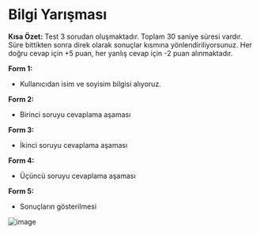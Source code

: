 # Bilgi Yarışması

**Kısa Özet:** Test 3 sorudan oluşmaktadır. Toplam 30 saniye süresi vardır. Süre bittikten sonra direk olarak sonuçlar kısmına yönlendiriliyorsunuz. 
Her doğru cevap için +5 puan, her yanlış cevap için -2 puan alınmaktadır.


**Form 1:**
- Kullanıcıdan isim ve soyisim bilgisi alıyoruz.

**Form 2:**
- Birinci soruyu cevaplama aşaması

**Form 3:**
- İkinci soruyu cevaplama aşaması 

**Form 4:** 
- Üçüncü soruyu cevaplama aşaması


**Form 5:**
- Sonuçların gösterilmesi


![image](https://user-images.githubusercontent.com/82734214/116879769-bda0ca00-ac29-11eb-8af5-9cc33d06bd87.png)
